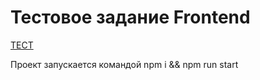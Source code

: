 # Тестовое задание Frontend

[ТЕСТ](https://robertd2000.github.io/todo-test-task/)

Проект запускается командой npm i && npm run start

